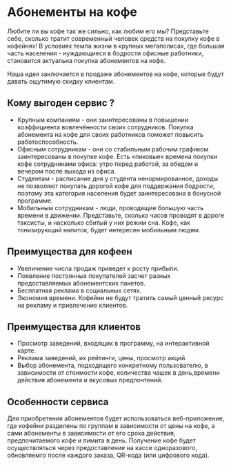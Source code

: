 # Абонементы на кофе

Любите ли вы кофе так же сильно, как любим его мы? Представьте себе, сколько тратит современный человек средств на покупку кофе в кофейнях! В условиях темпа жизни в крупных мегаполисах, где большая часть населения - нуждающиеся в бодрости офисные работники, становится актуальна покупка абонементов на кофе.

Наша идея заключается в продаже абонементов на кофе, которые будут давать ощутимую скидку клиентам.


## Кому выгоден сервис ?

* Крупным компаниям - они заинтересованы в повышении коэффициента вовлечённости своих сотрудников. Покупка абонемента на кофе для своих работников поможет повысить работоспособность.
* Офисным сотрудникам - они со стабильным рабочим графиком заинтересованы в покупке кофе. Есть «пиковые» времена покупки кофе сотрудниками офиса: утро перед работой, за обедом и вечером после выхода из офиса.
* Студентам - расписание дня у студента ненормированное, доходы не позволяют покупать дорогой кофе для поддержания бодрости, поэтому эта категория населения будет заинтересована в бонусной программе.
* Мобильным сотрудникам - люди, проводящие большую часть времени в движении. Представьте, сколько часов проводят в дороге таксисты, и насколько сбитый у них режим сна. Кофе, как тонизирующий напиток, будет интересен мобильным людям.

## Преимущества для кофеен

* Увеличение числа продаж приведет к росту прибыли.
* Появление постоянных покупателей засчет разных предоставляемых абонементских пакетов.
* Бесплатная реклама в социальных сетях.
* Экономия времени. Кофейни не будут тратить самый ценный ресурс на рекламу и привлечение клиентов.

## Преимущества для клиентов

* Просмотр заведений, входящих в программу, на интерактивной карте.
* Реклама заведений, их рейтинги, цены, просмотр акций.
* Выбор абонемента, подходящего конкретному пользователю, в зависимости от стоимости кофе, количества чашек в день,времени действия абонемента и вкусовых предпочтений.

## Особенности сервиса

Для приобретения абонементов будет использоваться веб-приложение, где кофейни разделены по группам в зависимости от цены на кофе, а сами абонементы в зависимости от его срока действия, предпочитаемого кофе и лимита в день. 
Получение кофе будет осуществляться через предоставление на кассе одноразового, обновляемго после каждого заказа, QR-кода (или цифрового кода).
